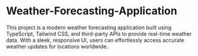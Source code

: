 # Weather-Forecasting-Application
This project is a modern weather forecasting application built using TypeScript, Tailwind CSS, and third-party APIs to provide real-time weather data. With a sleek, responsive UI, users can effortlessly access accurate weather updates for locations worldwide..
